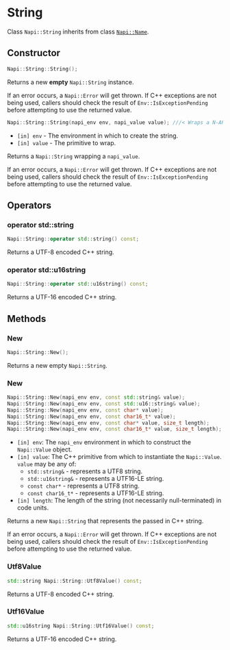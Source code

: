 # String

Class `Napi::String` inherits from class [`Napi::Name`][].

## Constructor

```cpp
Napi::String::String();
```

Returns a new **empty** `Napi::String` instance.

If an error occurs, a `Napi::Error` will get thrown. If C++ exceptions are not
being used, callers should check the result of `Env::IsExceptionPending` before
attempting to use the returned value.

```cpp
Napi::String::String(napi_env env, napi_value value); ///< Wraps a N-API value primitive.
```

- `[in] env` - The environment in which to create the string.
- `[in] value` - The primitive to wrap.

Returns a `Napi::String` wrapping a `napi_value`.

If an error occurs, a `Napi::Error` will get thrown. If C++ exceptions are not
being used, callers should check the result of `Env::IsExceptionPending` before
attempting to use the returned value.

## Operators

### operator std::string

```cpp
Napi::String::operator std::string() const;
```

Returns a UTF-8 encoded C++ string.

### operator std::u16string

```cpp
Napi::String::operator std::u16string() const;
```

Returns a UTF-16 encoded C++ string.

## Methods

### New

```cpp
Napi::String::New();
```

Returns a new empty `Napi::String`.

### New

```cpp
Napi::String::New(napi_env env, const std::string& value);
Napi::String::New(napi_env env, const std::u16::string& value);
Napi::String::New(napi_env env, const char* value);
Napi::String::New(napi_env env, const char16_t* value);
Napi::String::New(napi_env env, const char* value, size_t length);
Napi::String::New(napi_env env, const char16_t* value, size_t length);
```

- `[in] env`: The `napi_env` environment in which to construct the `Napi::Value` object.
- `[in] value`: The C++ primitive from which to instantiate the `Napi::Value`. `value` may be any of:
  - `std::string&` - represents a UTF8 string.
  - `std::u16string&` - represents a UTF16-LE string.
  - `const char*` - represents a UTF8 string.
  - `const char16_t*` - represents a UTF16-LE string.
- `[in] length`: The length of the string (not necessarily null-terminated) in code units.

Returns a new `Napi::String` that represents the passed in C++ string.

If an error occurs, a `Napi::Error` will get thrown. If C++ exceptions are not
being used, callers should check the result of `Env::IsExceptionPending` before
attempting to use the returned value.

### Utf8Value

```cpp
std::string Napi::String::Utf8Value() const;
```

Returns a UTF-8 encoded C++ string.

### Utf16Value

```cpp
std::u16string Napi::String::Utf16Value() const;
```

Returns a UTF-16 encoded C++ string.

[`napi::name`]: ./name.md
